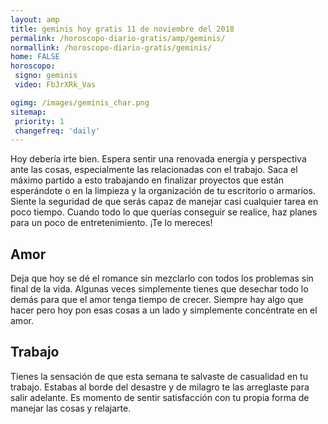 ```yaml
---
layout: amp
title: geminis hoy gratis 11 de noviembre del 2018 
permalink: /horoscopo-diario-gratis/amp/geminis/
normallink: /horoscopo-diario-gratis/geminis/
home: FALSE
horoscopo:
 signo: geminis
 video: FbJrXRk_Vas

ogimg: /images/geminis_char.png
sitemap:
 priority: 1
 changefreq: 'daily'
---
```



Hoy debería irte bien. Espera sentir una renovada energía y perspectiva ante las cosas, especialmente las relacionadas con el trabajo. Saca el máximo partido a esto trabajando en finalizar proyectos que están esperándote o en la limpieza y la organización de tu escritorio o armarios. Siente la seguridad de que serás capaz de manejar casi cualquier tarea en poco tiempo. Cuando todo lo que querías conseguir se realice, haz planes para un poco de entretenimiento. ¡Te lo mereces!

## Amor

Deja que hoy se dé el romance sin mezclarlo con todos los problemas sin final de la vida. Algunas veces simplemente tienes que desechar todo lo demás para que el amor tenga tiempo de crecer. Siempre hay algo que hacer pero hoy pon esas cosas a un lado y simplemente concéntrate en el amor.

## Trabajo

Tienes la sensación de que esta semana te salvaste de casualidad en tu trabajo. Estabas al borde del desastre y de milagro te las arreglaste para salir adelante. Es momento de sentir satisfacción con tu propia forma de manejar las cosas y relajarte.